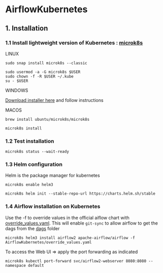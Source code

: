 # AirflowKubernetes

## 1. Installation 

### 1.1 Install lightweight version of Kubernetes : [microk8s](https://microk8s.io/)

LINUX 

```
sudo snap install microk8s --classic
``` 

```
sudo usermod -a -G microk8s $USER
sudo chown -f -R $USER ~/.kube
su - $USER
```

WINDOWS 

[Download installer here](https://github.com/ubuntu/microk8s/releases/download/installer-v2.0.0/microk8s-installer.exe) and follow instructions

MACOS

```
brew install ubuntu/microk8s/microk8s
```

```
microk8s install
```



### 1.2 Test installation 

```
microk8s status --wait-ready
```



### 1.3 Helm configuration 

Helm is the package manager for kubernetes 

```
microk8s enable helm3
```
```
microk8s helm init --stable-repo-url https://charts.helm.sh/stable
``` 



### 1.4 Airflow installation on Kubernetes

Use the -f to override values in the official aiflow chart with [override_values.yaml](override_values.yaml). This will enable `git-sync` to allow airflow to get the dags from the [dags](dags) folder 

```
microk8s helm3 install airflow2 apache-airflow/airflow -f AirflowKubernetes/override_values.yaml
```


To access the Web UI => apply the port forwarding as indicated 

```
microk8s kubectl port-forward svc/airflow2-webserver 8080:8080 --namespace default
```



